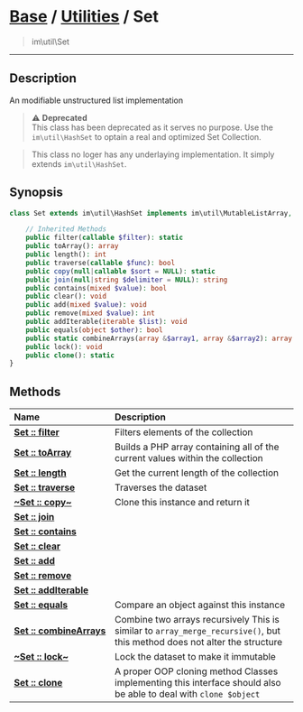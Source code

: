 # [Base](base.md) / [Utilities](util.md) / Set
 > im\util\Set
____

## Description
An modifiable unstructured list implementation

> :warning: **Deprecated**  
> This class has been deprecated as it serves no purpose. Use the `im\util\HashSet` to optain a real and optimized Set Collection.  

 > This class no loger has any underlaying implementation. It simply extends `im\util\HashSet`.  

## Synopsis
```php
class Set extends im\util\HashSet implements im\util\MutableListArray, im\util\ImmutableListArray, im\util\ListArray, IteratorAggregate, im\features\Serializable, im\features\Cloneable, Traversable, im\util\Collection {

    // Inherited Methods
    public filter(callable $filter): static
    public toArray(): array
    public length(): int
    public traverse(callable $func): bool
    public copy(null|callable $sort = NULL): static
    public join(null|string $delimiter = NULL): string
    public contains(mixed $value): bool
    public clear(): void
    public add(mixed $value): void
    public remove(mixed $value): int
    public addIterable(iterable $list): void
    public equals(object $other): bool
    public static combineArrays(array &$array1, array &$array2): array
    public lock(): void
    public clone(): static
}
```

## Methods
| Name | Description |
| :--- | :---------- |
| [__Set&nbsp;::&nbsp;filter__](util-Set-filter.md) | Filters elements of the collection |
| [__Set&nbsp;::&nbsp;toArray__](util-Set-toArray.md) | Builds a PHP array containing all of the current values within the collection |
| [__Set&nbsp;::&nbsp;length__](util-Set-length.md) | Get the current length of the collection |
| [__Set&nbsp;::&nbsp;traverse__](util-Set-traverse.md) | Traverses the dataset |
| [__~Set&nbsp;::&nbsp;copy~__](util-Set-copy.md) | Clone this instance and return it |
| [__Set&nbsp;::&nbsp;join__](util-Set-join.md) |  |
| [__Set&nbsp;::&nbsp;contains__](util-Set-contains.md) |  |
| [__Set&nbsp;::&nbsp;clear__](util-Set-clear.md) |  |
| [__Set&nbsp;::&nbsp;add__](util-Set-add.md) |  |
| [__Set&nbsp;::&nbsp;remove__](util-Set-remove.md) |  |
| [__Set&nbsp;::&nbsp;addIterable__](util-Set-addIterable.md) |  |
| [__Set&nbsp;::&nbsp;equals__](util-Set-equals.md) | Compare an object against this instance |
| [__Set&nbsp;::&nbsp;combineArrays__](util-Set-combineArrays.md) | Combine two arrays recursively  This is similar to `array_merge_recursive()`, but this method does not alter the structure |
| [__~Set&nbsp;::&nbsp;lock~__](util-Set-lock.md) | Lock the dataset to make it immutable |
| [__Set&nbsp;::&nbsp;clone__](util-Set-clone.md) | A proper OOP cloning method  Classes implementing this interface should also be able to deal with `clone $object` |
